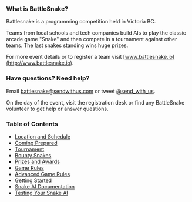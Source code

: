 ### What is BattleSnake?

Battlesnake is a programming competition held in Victoria BC.

Teams from local schools and tech companies build AIs to play the classic arcade game "Snake"
and then compete in a tournament against other teams. The last snakes standing wins huge prizes.

For more event details or to register a team visit [www.battlesnake.io](http://www.battlesnake.io).

### Have questions? Need help?

Email [battlesnake@sendwithus.com](mailto:battlesnake@sendwithus.com) or
tweet [@send_with_us](http://twitter.com/send_with_us).

On the day of the event, visit the registration desk or find any BattleSnake volunteer to get help or answer questions.

### Table of Contents
* [Location and Schedule](#1-location)
* [Coming Prepared](#2-preparing)
* [Tournament](#3-tournament)
* [Bounty Snakes](#4-bounty)
* [Prizes and Awards](#5-prizes)
* [Game Rules](#6-rules)
* [Advanced Game Rules](#7-advanced)
* [Getting Started](#8-starting)
* [Snake AI Documentation](#9-api)
* [Testing Your Snake AI](#10-testing)
